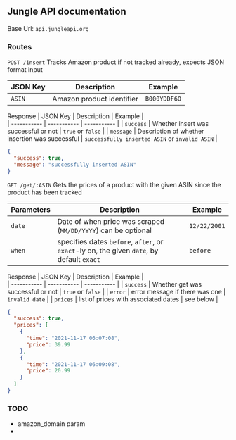 ## Jungle API documentation

Base Url: `api.jungleapi.org`  

### Routes
`POST /insert`
Tracks Amazon product if not tracked already, expects JSON format input

| JSON Key | Description | Example |  
| ----------- | ----------- | ----------- |
| `ASIN` | Amazon product identifier | `B000YDDF6O` | 

Response
| JSON Key | Description | Example |  
| ----------- | ----------- | ----------- |
| `success` | Whether insert was successful or not | `true` or `false` |
| `message` | Description of whether insertion was successful | `successfully inserted ASIN` or `invalid ASIN` |

```json
{
  "success": true, 
  "message": "successfully inserted ASIN"
}
```

`GET /get/:ASIN`
Gets the prices of a product with the given ASIN since the product has been tracked

| Parameters | Description | Example |  
| ----------- | ----------- | ----------- |
| `date` | Date of when price was scraped (`MM/DD/YYYY`) can be optional | `12/22/2001` |
| `when` | specifies dates `before`, `after`, or `exact`-ly on, the given `date`, by default `exact` | `before` |

Response
| JSON Key | Description | Example |  
| ----------- | ----------- | ----------- |
| `success` | Whether get was successful or not | `true` or `false` |
| `error` | error message if there was one | `invalid date` |
| `prices` | list of prices with associated dates | see below |

```json
{
  "success": true, 
  "prices": [
    {
      "time": "2021-11-17 06:07:08",
      "price": 39.99
    },
    {
      "time": "2021-11-17 06:09:08",
      "price": 20.99
    }
  ]
}
```

### TODO
- amazon\_domain param
- 

